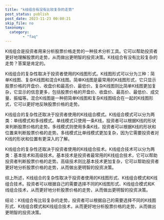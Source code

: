 ```yaml
---
title: "k线组合有没有比较复杂的走势"
post_status: publish
post_date: 2023-11-23 00:00:21
skip_file: no
taxonomy:
  category:
        - "faq"
---
```


K线组合是投资者用来分析股票价格走势的一种技术分析工具。它可以帮助投资者更好地理解股票的走势，从而做出更明智的投资决策。K线组合有没有比较复杂的走势？答案是肯定的。

K线组合的复杂性取决于投资者使用的K线图形式。K线图形式可以分为三种：简单K线图、复杂K线图和混合K线图。简单K线图是最常用的K线图形式，它只显示股票价格的开盘价、收盘价和最高价、最低价。复杂K线图则比简单K线图更加复杂，它显示的信息更多，包括股票价格的开盘价、收盘价、最高价、最低价、成交量、振幅等。混合K线图是一种把简单K线图和复杂K线图结合在一起的K线图形式，它可以更好地反映股票价格的走势。

K线组合的复杂性还取决于投资者使用的K线组合模式。K线组合模式可以分为两类：单线模式和多线模式。单线模式只使用一条K线，投资者可以根据K线的形状来判断股票价格的走势。多线模式则使用多条K线，投资者可以根据K线的形状和位置来判断股票价格的走势。多线模式比单线模式更加复杂，因为它需要投资者对K线的形状和位置有更深入的了解。

K线组合的复杂性还取决于投资者使用的K线组合技术。K线组合技术可以分为两类：基本技术和高级技术。基本技术是投资者最常用的K线组合技术，它可以帮助投资者判断股票价格的走势。高级技术则比基本技术更加复杂，它可以帮助投资者更好地分析股票价格的走势，从而做出更明智的投资决策。

综上所述，K线组合的复杂性取决于投资者使用的K线图形式、K线组合模式和K线组合技术。投资者可以根据自己的需要选择不同的K线图形式、K线组合模式和K线组合技术，从而更好地分析股票价格的走势，从而做出更明智的投资决策。

结论：K线组合有比较复杂的走势，投资者可以根据自己的需要选择不同的K线图形式、K线组合模式和K线组合技术，从而更好地分析股票价格的走势，从而做出更明智的投资决策。
